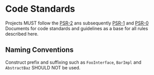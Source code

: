 Code Standards
==============

Projects MUST follow the [PSR-2] ans subsequently [PSR-1] and [PSR-0] Documents
for code standards and guidelines as a base for all rules described here.

[PSR-2]: https://github.com/php-fig/fig-standards/blob/master/accepted/PSR-2-coding-style-guide.md
[PSR-1]: https://github.com/php-fig/fig-standards/blob/master/accepted/PSR-1-basic-coding-standard.md
[PSR-0]: https://github.com/php-fig/fig-standards/blob/master/accepted/PSR-0.md

Naming Conventions
------------------

Construct prefix and suffixing such as `FooInterface`, `BarImpl` and
`AbstractBaz` SHOULD NOT be used.
